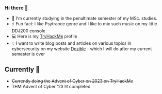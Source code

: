 ### Hi there 👋

- 🔭 I'm currently studying in the penultimate semester of my MSc. studies.
- ⚡ Fun fact: I like Psytrance genre and I like to mix such music on my little DDJ200 console
- 💻 Here is my [TryHackMe](https://tryhackme.com/p/psyklopp) profile
- 💡 I want to write blog posts and articles on various topics in cybersecurity on my website [Dezible](https://dezible.com/) - which I will do after my current semester is over

## Currently 📌
-  ~~Currently doing the Advent of Cyber on 2023 on TryHackMe~~
-  THM Advent of Cyber '23 ☑️ completed  
<!--
**psyklopp/psyklopp** is a ✨ _special_ ✨ repository because its `README.md` (this file) appears on your GitHub profile.

Here are some ideas to get you started:

- 🔭 I’m currently working on ...
- 🌱 I’m currently learning ...
- 👯 I’m looking to collaborate on ...
- 🤔 I’m looking for help with ...
- 💬 Ask me about ...
- 📫 How to reach me: ...
- 😄 Pronouns: ...
- ⚡ Fun fact: ...
-->
